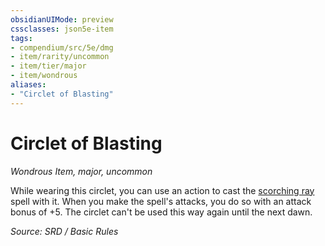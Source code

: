 ```yaml
---
obsidianUIMode: preview
cssclasses: json5e-item
tags:
- compendium/src/5e/dmg
- item/rarity/uncommon
- item/tier/major
- item/wondrous
aliases: 
- "Circlet of Blasting"
---
```

# Circlet of Blasting
*Wondrous Item, major, uncommon*  


While wearing this circlet, you can use an action to cast the [scorching ray](scorching-ray.md) spell with it. When you make the spell's attacks, you do so with an attack bonus of +5. The circlet can't be used this way again until the next dawn.

*Source: SRD / Basic Rules*